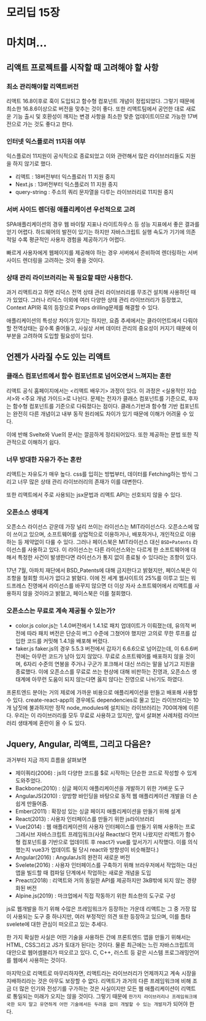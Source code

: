 # 모리딥 15장

# 마치며…

## 리액트 프로젝트를 시작할 때 고려해야 할 사항

### 최소 관리해야할 리액트버전

리액트 16.8이후로 훅이 도입되고 함수형 컴포넌트 개념이 정립되었다. 그렇기 때문에 최소한 16.8.6이상으로 버전을 맞추는 것이 좋다. 또한 리액트팀에서 공언한 대로 새로운 기능 출시 및 호환성이 깨지는 변경 사항을 최소한 맞춘 업데이트이므로 가능한 17버전으로 가는 것도 좋다고 한다.

### 인터넷 익스플로러 11지원 여부

익스플로러 11지원이 공식적으로 종료되었고 이와 관련해서 많은 라이브러리들도 지원을 하지 않기로 했다.

- 리액트 : 18버전부터 익스플로러 11 지원 중지
- Next.js : 13버전부터 익스플로러 11 지원 중지
- query-string : 주소의 쿼리 문자열을 다루는 라이브러리로 11지원 중지

### 서버 사이드 렌더링 애플리케이션 우선적으로 고려

SPA애플리케이션의 경우 웹 바이탈 지표나 라이트하우스 등 성능 지표에서 좋은 결과를 얻기 어렵다. 하드웨어의 발전이 있기는 하지만 자바스크립트 실행 속도가 기기에 의존적일 수록 평균적인 사용자 경험을 제공하기가 어렵다.

빠르게 사용자에게 웹페이지를 제공해야 하는 경우 서버에서 준비하여 렌더링하는 서버 사이드 렌더링을 고려하는 것이 좋을 것이다.

### 상태 관리 라이브러리는 꼭 필요할 때만 사용한다.

과거 리액트라고 하면 리덕스 전역 상태 관리 라이브러리를 무조건 설치해 사용하던 때가 있었다. 그러나 리덕스 이외에 여러 다양한 상태 관리 라이브러리가 등장했고, Context API와 훅의 등장으로 Props drilling문제를 해결할 수 있다.

애플리케이션의 특성상 차이가 있기는 하지만, 요즘 추세에서는 클라이언트에서 다뤄야할 전역상태는 갈수록 줄어들고, 사실상 서버 데이터 관리의 중요성이 커지기 때문에 이 부분을 고려하여 도입할 필요성이 있다.

## 언젠가 사라질 수도 있는 리액트

### 클래스 컴포넌트에서 함수 컴포넌트로 넘어오면서 느껴지는 혼란

리액트 공식 홈페이지에서는 <리액트 배우기> 과정이 있다. 이 과정은 <실용적인 자습서>와 <주요 개념 가이드>로 나뉜다. 문제는 전자가 클래스 컴포넌트를 기준으로, 후자는 함수형 컴포넌트를 기준으로 다뤄졌다는 점이다. 클래스기반과 함수형 기반 컴포넌트는 완전히 다른 개념이고 내부 동작 원리에도 차이가 있기 때문에 이해가 어려울 수 있다.

이에 반해 Svelte와 Vue의 문서는 깔끔하게 정리되어있다. 또한 제공하는 문법 또한 직관적으로 이해하기 쉽다.

### 너무 방대한 자유가 주는 혼란

리액트는 자유도가 매우 높다. css를 입히는 방법부터, 데이터를 Fetching하는 방식 그리고 너무 많은 상태 관리 라이브러리의 존재가 이를 대변한다.

또한 리액트에서 주로 사용되는 jsx문법과 리액트 API는 선호되지 않을 수 있다.

### 오픈소스 생태계

오픈소스 라이선스 갇운데 가장 널리 쓰이는 라이선스는 MIT라이선스다. 오픈소스에 많이 쓰이고 있으며, 소프트웨어를 상업적으로 이용하거나, 배포하거나, 개인적으로 이용하는 등 제약없이 다룰 수 있다. 그러나 페이스북은 MIT라이선스 대신 `BSD+Patents` 라이선스를 사용하고 있다. 이 라이선스는 다른 라이선스와는 다르게 한 소프트웨어에 대해서 특정한 사건이 발생한다면 라이선스가 통지 없이 종료될 수 있다라는 조항이 있다.

17년 7월, 아파치 재단에서 BSD_Patents에 대해 금지한다고 밝혔지만, 페이스북은 이 조항을 철회할 의사가 없다고 밝혔다. 이에 전 세계 웹사이트의 25%를 이루고 있는 워드프레스 진영에서 라이선스를 바꾸지 않으면 더 이상 자사 소프트웨어에서 리액트를 사용하지 않을 것이라고 밝혔고, 페이스북은 이를 철회했다.

### 오픈소스는 무료로 계속 제공될 수 있는가?

- color.js
  color.js는 1.4.0버전에서 1.4.1로 패치 업데이트가 이뤄졌는데, 유의적 버전에 따라 패치 버전은 단순히 버그 수준에 그쳤어야 했지만 고의로 무한 루프를 삽입한 코드를 커밋해 1.4.1을 배포해 버렸다.
- faker.js
  faker.js의 경우 5.5.3 버전에서 갑자기 6.6.6으로 넘어갔는데, 이 6.6.6버전에는 아무런 코드가 남아 있지 않았다. 무료로 소프트웨어를 배포하지 않을 것이며, 6자리 수준의 연봉을 주거나 구군가 포크해서 대신 쓰라는 말을 남기고 지원을 종료했다. 이에 오픈소스를 무료로 쓰는 현상에 대해 비판하는 진영과, 오픈소스 생태계에 아무런 도움이 되지 않는다면 옳지 않다는 진영으로 나뉘기도 하였다.

프론트엔드 분야는 거의 제로에 가까운 비용으로 애플리케이션을 만들고 배포해 사용할 수 있다. create-react-app의 경우에도 dependencies로 물고 있는 라이브러리는 10개 남짓에 불과하지만 정작 node_modules에 설치되는 라이브러리는 700여개에 이른다. 우리는 이 라이브러리를 모두 무료로 사용하고 있지만, 앞서 살펴본 사례처럼 라이브러리 생태계에 혼란이 올 수 도 있다.

## Jquery, Angular, 리액트, 그리고 다음은?

과거부터 지금 까지 흐름을 살펴보면

- 제이쿼리(2006) : js의 다양한 코드를 $로 시작하는 단순한 코드로 작성할 수 있게 도와주었다.
- Backbone(2010) : 싱글 페이지 애플리케이션을 개발하기 위한 가벼운 도구
- AngularJS(2010) : 양방향 바인딩을 바탕으로 동적 웹 애플리케이션 개발을 더 손쉽게 만들어줌.
- Ember(2011) : 확장성 있는 싱글 페이지 애플리케이션을 만들기 위해 설계
- React(2013) : 사용자 인터페이스를 만들기 위한 js라이브러리
- Vue(2014) : 웹 애플리케이션의 사용자 인터페이스를 만들기 위해 사용하는 프로그레시브 자바스크립트 프레임워크(사실 React보다 먼저 나왔지만 리액트가 함수형 컴포넌트를 기반으로 업데이트 후 react가 vue를 앞서가기 시작했다. 이를 의식했는지 vue3가 업데이트 될 당시 react와 방향성이 비슷해졌다.)
- Angular(2016) : AngularJs의 완전히 새로운 버전
- Svelete(2016) : 사용자 인터페이스를 구축하기 위해 브라우저에서 작업하는 대신 앱을 빌드할 때 컴파일 단계에서 작업하는 새로운 개념을 도입
- Preact(2018) : 리액트와 거의 동일한 API를 제공하지만 3kB밖에 되지 않는 경량화된 버전
- Alpine.js(2019) : 마크업에서 직접 작동하기 위한 최소한의 도구로 구성

js로 웹개발을 하기 위해 수많은 프레임워크가 등장하는 가운데 리액트는 그 중 가장 많이 사용되는 도구 중 하나지만, 여러 부정적인 의견 또한 등장하고 있으며, 이를 틈타 svelete에 대한 관심이 떠오르고 있는 추세다.

한 가지 확실한 사실은 어떤 기술을 사용하든 간에 프론트엔드 앱을 만들기 위해서는 HTML, CSS그리고 JS가 토대가 된다는 것이다. 물론 최근에는 느린 자바스크립트의 대안으로 웹어셈블리가 떠오르고 있다. C, C++, 러스트 등 같은 시스템 프로그래밍언어를 웹에서 사용하는 것이다.

마지막으로 리액트로 마무리하자면, 리액트라는 라이브러리가 언제까지고 계속 시장을 지배하리라는 것은 아무도 보장할 수 없다. 리액트가 과거의 다른 프레임워크에 비해 조금 더 많은 인기와 전성기를 구가하는 것은 사실이지만 모든 웹 애플리케이션이 리액트로 통일되는 미래가 오지는 않을 것이다. 그렇기 때문에 `한가지 라이브러리나 프레임워크에 국한 되지 말고 유연하게 어떤 기술에서든 두려움 없이 개발할 수 있는 개발자`가 되어야 한다.
